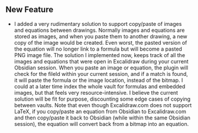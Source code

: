 ## New Feature
- I added a very rudimentary solution to support copy/paste of images and equations between drawings. Normally images and equations are stored as images, and when you paste them to another drawing, a new copy of the image would be created. Even worst, the pasted version of the equation will no longer link to a formula but will become a pasted PNG image file. The solution I implemented now, keeps track of all the images and equations that were open in Excalidraw during your current Obsidian session. When you paste an image or equation, the plugin will check for the fileId within your current session, and if a match is found, it will paste the formula or the image location, instead of the bitmap. I could at a later time index the whole vault for formulas and embedded images, but that feels very resource-intensive. I believe the current solution will be fit for purpose, discounting some edge cases of copying between vaults. Note that even though Excalidraw.com does not support LaTeX, if you copy/paste an equation from Obsidian to Excalidraw.com and then copy/paste it back to Obsidian (while within the same Obsidian session), the equation will convert back from a bitmap into an equation.